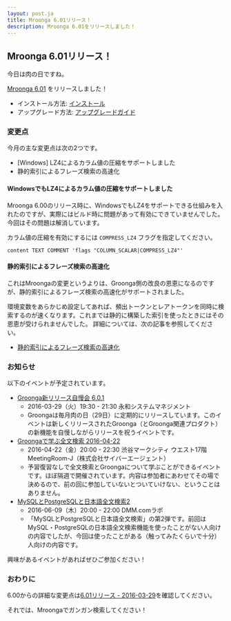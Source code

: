 ```yaml
---
layout: post.ja
title: Mroonga 6.01リリース！
description: Mroonga 6.01をリリースしました！
---
```


## Mroonga 6.01リリース！

今日は肉の日ですね。

[Mroonga 6.01](/ja/docs/news.html#release-6.01) をリリースしました！

  * インストール方法: [インストール](/ja/docs/install.html)
  * アップグレード方法: [アップグレードガイド](/ja/docs/upgrade.html)

### 変更点

今月の主な変更点は次の2つです。

* [Windows] LZ4によるカラム値の圧縮をサポートしました
* 静的索引によるフレーズ検索の高速化

#### WindowsでもLZ4によるカラム値の圧縮をサポートしました

Mroonga 6.00のリリース時に、WindowsでもLZ4をサポートできる仕組みを入れたのですが、実際にはビルド時に問題があって有効にできていませんでした。今回はその問題は解消しています。

カラム値の圧縮を有効にするには ``COMPRESS_LZ4`` フラグを指定してください。

```
content TEXT COMMENT 'flags "COLUMN_SCALAR|COMPRESS_LZ4"'
```

#### 静的索引によるフレーズ検索の高速化

これはMroongaの変更というよりは、Groonga側の改良の恩恵になるのですが、静的索引によるフレーズ検索の高速化がサポートされました。

環境変数をあらかじめ設定してあれば、頻出トークンとレアトークンを同時に検索するのが速くなります。これまでは静的に構築した索引を使ったときにはその恩恵が受けられませんでした。
詳細については、次の記事を参照してください。

* [静的索引によるフレーズ検索の高速化](http://groonga.org/ja/blog/2016/03/28/chunk-split.html)

### お知らせ

以下のイベントが予定されています。

  * [Groonga新リリース自慢会 6.0.1](https://groonga.doorkeeper.jp/events/41564)
    * 2016-03-29（火）19:30 - 21:30 永和システムマネジメント
    * Groongaは毎月肉の日（29日）に定期的にリリースしています。このイベントは新しくリリースされたGroonga（とGroonga関連プロダクト）の新機能を自慢しながらリリースを祝うイベントです。
  * [Groongaで学ぶ全文検索 2016-04-22](https://groonga.doorkeeper.jp/events/41978)
    * 2016-04-22（金）20:00 - 22:30 渋谷マークシティ ウエスト17階 MeetingRoom-J（株式会社サイバーエージェント）
    * 予習復習なしで全文検索とGroongaについて学ぶことができるイベントです。ほぼ隔週で開催されています。内容は参加者にあわせてその場で決めるので、前の回に参加していないとついていけない、ということはありません。
  * [MySQLとPostgreSQLと日本語全文検索2](https://groonga.doorkeeper.jp/events/41770)
    * 2016-06-09（木）20:00 - 22:00 DMM.comラボ
    * 「MySQLとPostgreSQLと日本語全文検索」の第2弾です。前回はMySQL・PostgreSQLの日本語全文検索機能を使ったことがない人向けの内容でしたが、今回は使ったことがある（触ってみたくらいで十分）人向けの内容です。

興味があるイベントがあればぜひご参加ください！

### おわりに

6.00からの詳細な変更点は[6.01リリース - 2016-03-29](/ja/docs/news.html#release-6.01)を確認してください。

それでは、Mroongaでガンガン検索してください！
